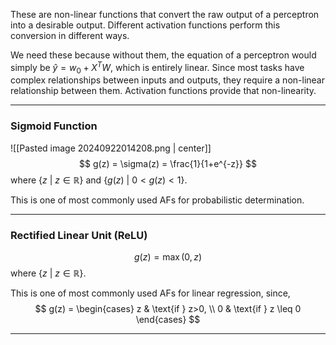 These are non-linear functions that convert the raw output of a perceptron into a desirable output. Different activation functions perform this conversion in different ways.

We need these because without them, the equation of a perceptron would simply be $\hat{y} = w_{0} + X^TW$, which is entirely linear. Since most tasks have complex relationships between inputs and outputs, they require a non-linear relationship between them. Activation functions provide that non-linearity.

---
### Sigmoid Function

![[Pasted image 20240922014208.png | center]]
$$
g(z) = \sigma(z) = \frac{1}{1+e^{-z}}
$$
where ${\{ z \text{ } | \text{ } z \in \mathbb{R} \}}$ and ${\{ g(z) \text{ } | \text{ } 0 < g(z) < 1 \}}$.

This is one of most commonly used AFs for probabilistic determination.

---
### Rectified Linear Unit (ReLU)

$$
g(z) = \max(0, z)
$$
where ${\{ z \text{ } | \text{ } z \in \mathbb{R} \}}$.

This is one of most commonly used AFs for linear regression, since,
$$
g(z) = \begin{cases}
z & \text{if } z>0, \\
0 & \text{if } z \leq 0
\end{cases}
$$

---
###  


